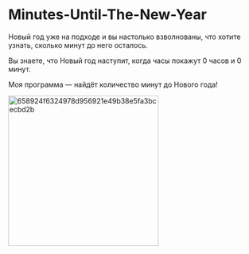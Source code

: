 # Minutes-Until-The-New-Year
Новый год уже на подходе и вы настолько взволнованы, что хотите узнать, сколько минут до него осталось.

Вы знаете, что Новый год наступит, когда часы покажут 0
часов и 0 минут.

Моя программа — найдёт количество минут до Нового года!

<img width="302" alt="658924f6324978d956921e49b38e5fa3bcecbd2b" src="https://github.com/N1ckName192/Minutes-until-the-New-Year/assets/85516400/fbef9fec-c291-4d6a-8234-9078c88feb3e">
